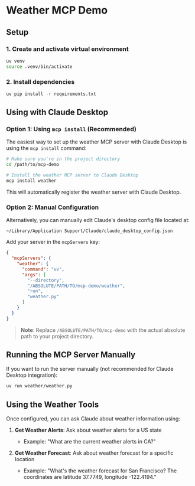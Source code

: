 # Weather MCP Demo

## Setup

### 1. Create and activate virtual environment

```bash
uv venv
source .venv/bin/activate
```

### 2. Install dependencies

```bash
uv pip install -r requirements.txt
```

## Using with Claude Desktop

### Option 1: Using `mcp install` (Recommended)

The easiest way to set up the weather MCP server with Claude Desktop is using the `mcp install` command:

```bash
# Make sure you're in the project directory
cd /path/to/mcp-demo

# Install the weather MCP server to Claude Desktop
mcp install weather
```

This will automatically register the weather server with Claude Desktop.

### Option 2: Manual Configuration

Alternatively, you can manually edit Claude's desktop config file located at:

```
~/Library/Application Support/Claude/claude_desktop_config.json
```

Add your server in the `mcpServers` key:

```json
{
  "mcpServers": {
    "weather": {
      "command": "uv",
      "args": [
        "--directory",
        "/ABSOLUTE/PATH/TO/mcp-demo/weather",
        "run",
        "weather.py"
      ]
    }
  }
}
```

> **Note**: Replace `/ABSOLUTE/PATH/TO/mcp-demo` with the actual absolute path to your project directory.

## Running the MCP Server Manually

If you want to run the server manually (not recommended for Claude Desktop integration):

```bash
uv run weather/weather.py
```

## Using the Weather Tools

Once configured, you can ask Claude about weather information using:

1. **Get Weather Alerts**: Ask about weather alerts for a US state
   - Example: "What are the current weather alerts in CA?"

2. **Get Weather Forecast**: Ask about weather forecast for a specific location
   - Example: "What's the weather forecast for San Francisco? The coordinates are latitude 37.7749, longitude -122.4194."

